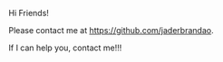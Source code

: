 Hi Friends!

Please contact me at https://github.com/jaderbrandao.

If I can help you, contact me!!!
